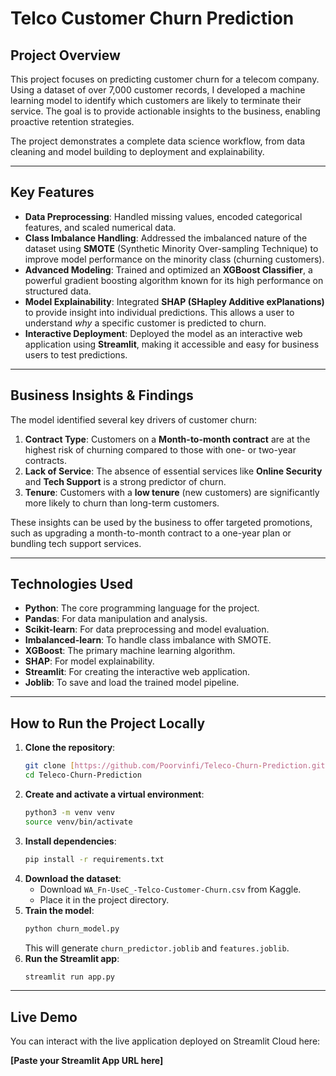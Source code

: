 # Telco Customer Churn Prediction

## Project Overview

This project focuses on predicting customer churn for a telecom company. Using a dataset of over 7,000 customer records, I developed a machine learning model to identify which customers are likely to terminate their service. The goal is to provide actionable insights to the business, enabling proactive retention strategies.

The project demonstrates a complete data science workflow, from data cleaning and model building to deployment and explainability.

---

## Key Features

* **Data Preprocessing**: Handled missing values, encoded categorical features, and scaled numerical data.
* **Class Imbalance Handling**: Addressed the imbalanced nature of the dataset using **SMOTE** (Synthetic Minority Over-sampling Technique) to improve model performance on the minority class (churning customers).
* **Advanced Modeling**: Trained and optimized an **XGBoost Classifier**, a powerful gradient boosting algorithm known for its high performance on structured data.
* **Model Explainability**: Integrated **SHAP (SHapley Additive exPlanations)** to provide insight into individual predictions. This allows a user to understand *why* a specific customer is predicted to churn.
* **Interactive Deployment**: Deployed the model as an interactive web application using **Streamlit**, making it accessible and easy for business users to test predictions.

---

## Business Insights & Findings

The model identified several key drivers of customer churn:

1.  **Contract Type**: Customers on a **Month-to-month contract** are at the highest risk of churning compared to those with one- or two-year contracts.
2.  **Lack of Service**: The absence of essential services like **Online Security** and **Tech Support** is a strong predictor of churn.
3.  **Tenure**: Customers with a **low tenure** (new customers) are significantly more likely to churn than long-term customers.

These insights can be used by the business to offer targeted promotions, such as upgrading a month-to-month contract to a one-year plan or bundling tech support services.

---

## Technologies Used

* **Python**: The core programming language for the project.
* **Pandas**: For data manipulation and analysis.
* **Scikit-learn**: For data preprocessing and model evaluation.
* **Imbalanced-learn**: To handle class imbalance with SMOTE.
* **XGBoost**: The primary machine learning algorithm.
* **SHAP**: For model explainability.
* **Streamlit**: For creating the interactive web application.
* **Joblib**: To save and load the trained model pipeline.

---

## How to Run the Project Locally

1.  **Clone the repository**:
    ```bash
    git clone [https://github.com/Poorvinfi/Teleco-Churn-Prediction.git](https://github.com/Poorvinfi/Teleco-Churn-Prediction.git)
    cd Teleco-Churn-Prediction
    ```
2.  **Create and activate a virtual environment**:
    ```bash
    python3 -m venv venv
    source venv/bin/activate
    ```
3.  **Install dependencies**:
    ```bash
    pip install -r requirements.txt
    ```
4.  **Download the dataset**:
    * Download `WA_Fn-UseC_-Telco-Customer-Churn.csv` from Kaggle.
    * Place it in the project directory.
5.  **Train the model**:
    ```bash
    python churn_model.py
    ```
    This will generate `churn_predictor.joblib` and `features.joblib`.
6.  **Run the Streamlit app**:
    ```bash
    streamlit run app.py
    ```

---

## Live Demo

You can interact with the live application deployed on Streamlit Cloud here:

**[Paste your Streamlit App URL here]**
